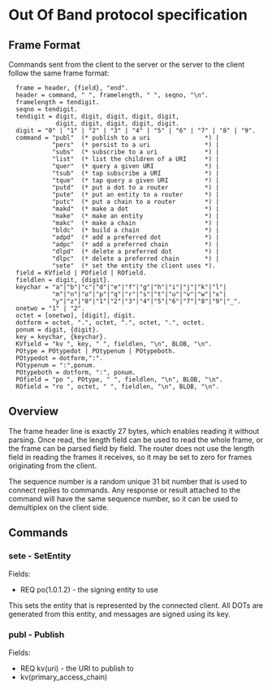 # Out Of Band protocol specification

## Frame Format

Commands sent from the client to the server or the server to the client follow
the same frame format:

```
  frame = header, {field}, "end".
  header = command, " ", framelength, " ", seqno, "\n".
  framelength = tendigit.
  seqno = tendigit.
  tendigit = digit, digit, digit, digit, digit,
             digit, digit, digit, digit, digit.
  digit = "0" | "1" | "2" | "3" | "4" | "5" | "6" | "7" | "8" | "9".
  command = "publ"  (* publish to a uri               *) |
            "pers"  (* persist to a uri               *) |
            "subs"  (* subscribe to a uri             *) |
            "list"  (* list the children of a URI     *) |
            "quer"  (* query a given URI              *) |
            "tsub"  (* tap subscribe a URI            *) |
            "tque"  (* tap query a given URI          *) |
            "putd"  (* put a dot to a router          *) |
            "pute"  (* put an entity to a router      *) |
            "putc"  (* put a chain to a router        *) |
            "makd"  (* make a dot                     *) |
            "make"  (* make an entity                 *) |
            "makc"  (* make a chain                   *) |
            "bldc"  (* build a chain                  *) |
            "adpd"  (* add a preferred dot            *) |
            "adpc"  (* add a preferred chain          *) |
            "dlpd"  (* delete a preferred dot         *) |
            "dlpc"  (* delete a preferred chain       *) |
            "sete"  (* set the entity the client uses *).
  field = KVfield | POfield | ROfield.
  fieldlen = digit, {digit}.
  keychar = "a"|"b"|"c"|"d"|"e"|"f"|"g"|"h"|"i"|"j"|"k"|"l"|
            "m"|"n"|"o"|"p"|"q"|"r"|"s"|"t"|"u"|"v"|"w"|"x"|
            "y"|"z"|"0"|"1"|"2"|"3"|"4"|"5"|"6"|"7"|"8"|"9"|"_".
  onetwo = "1" | "2".
  octet = [onetwo], [digit], digit.
  dotform = octet, ".", octet, ".", octet, ".", octet.
  ponum = digit, {digit}.
  key = keychar, {keychar}.
  KVfield = "kv ", key, " ", fieldlen, "\n", BLOB, "\n".
  POtype = POtypedot | POtypenum | POtypeboth.
  POtypedot = dotform,":".
  POtypenum = ":",ponum.
  POtypeboth = dotform, ":", ponum.
  POfield = "po ", POtype, " ", fieldlen, "\n", BLOB, "\n".
  ROfield = "ro ", octet, " ", fieldlen, "\n", BLOB, "\n".
```

## Overview

The frame header line is exactly 27 bytes, which enables reading it without parsing.
Once read, the length field can be used to read the whole frame, or the frame can be
parsed field by field. The router does not use the length field in reading the
frames it receives, so it may be set to zero for frames originating from the client.

The sequence number is a random unique 31 bit number that is used to connect replies
to commands. Any response or result attached to the command will have the same
sequence number, so it can be used to demultiplex on the client side.

## Commands

### sete - SetEntity
Fields:
* REQ po(1.0.1.2) - the signing entity to use

This sets the entity that is represented by the connected client. All DOTs are generated from this entity, and messages are signed using its key.

### publ - Publish
Fields:
* REQ kv(uri) - the URI to publish to
* kv(primary_access_chain)
